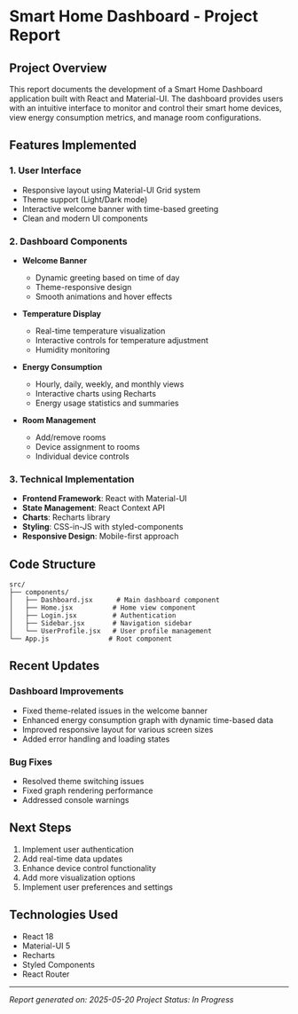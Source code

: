 # Smart Home Dashboard - Project Report

## Project Overview
This report documents the development of a Smart Home Dashboard application built with React and Material-UI. The dashboard provides users with an intuitive interface to monitor and control their smart home devices, view energy consumption metrics, and manage room configurations.

## Features Implemented

### 1. User Interface
- Responsive layout using Material-UI Grid system
- Theme support (Light/Dark mode)
- Interactive welcome banner with time-based greeting
- Clean and modern UI components

### 2. Dashboard Components
- **Welcome Banner**
  - Dynamic greeting based on time of day
  - Theme-responsive design
  - Smooth animations and hover effects

- **Temperature Display**
  - Real-time temperature visualization
  - Interactive controls for temperature adjustment
  - Humidity monitoring

- **Energy Consumption**
  - Hourly, daily, weekly, and monthly views
  - Interactive charts using Recharts
  - Energy usage statistics and summaries

- **Room Management**
  - Add/remove rooms
  - Device assignment to rooms
  - Individual device controls

### 3. Technical Implementation
- **Frontend Framework**: React with Material-UI
- **State Management**: React Context API
- **Charts**: Recharts library
- **Styling**: CSS-in-JS with styled-components
- **Responsive Design**: Mobile-first approach

## Code Structure
```
src/
├── components/
│   ├── Dashboard.jsx      # Main dashboard component
│   ├── Home.jsx          # Home view component
│   ├── Login.jsx         # Authentication
│   ├── Sidebar.jsx       # Navigation sidebar
│   └── UserProfile.jsx   # User profile management
└── App.js               # Root component
```

## Recent Updates

### Dashboard Improvements
- Fixed theme-related issues in the welcome banner
- Enhanced energy consumption graph with dynamic time-based data
- Improved responsive layout for various screen sizes
- Added error handling and loading states

### Bug Fixes
- Resolved theme switching issues
- Fixed graph rendering performance
- Addressed console warnings

## Next Steps
1. Implement user authentication
2. Add real-time data updates
3. Enhance device control functionality
4. Add more visualization options
5. Implement user preferences and settings

## Technologies Used
- React 18
- Material-UI 5
- Recharts
- Styled Components
- React Router

---
*Report generated on: 2025-05-20*
*Project Status: In Progress*
